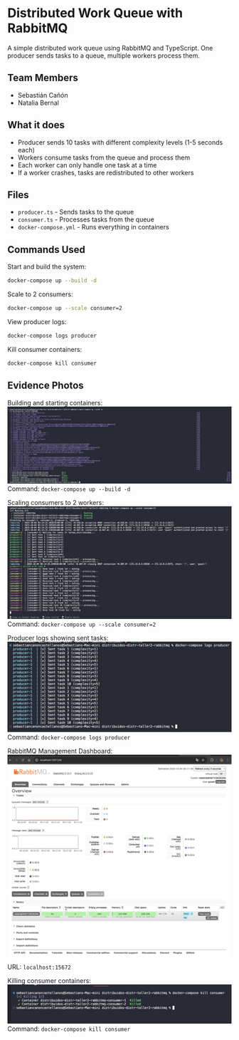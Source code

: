 # Distributed Work Queue with RabbitMQ

A simple distributed work queue using RabbitMQ and TypeScript. One producer sends tasks to a queue, multiple workers process them.

## Team Members

- Sebastián Cañón
- Natalia Bernal

## What it does

- Producer sends 10 tasks with different complexity levels (1-5 seconds each)
- Workers consume tasks from the queue and process them 
- Each worker can only handle one task at a time
- If a worker crashes, tasks are redistributed to other workers

## Files

- `producer.ts` - Sends tasks to the queue
- `consumer.ts` - Processes tasks from the queue
- `docker-compose.yml` - Runs everything in containers

## Commands Used

Start and build the system:
```bash
docker-compose up --build -d
```

Scale to 2 consumers:
```bash
docker-compose up --scale consumer=2
```

View producer logs:
```bash
docker-compose logs producer
```

Kill consumer containers:
```bash
docker-compose kill consumer
```

## Evidence Photos

Building and starting containers:
![Docker Compose Build](resources/compose-docker-image.png)
Command: `docker-compose up --build -d`

Scaling consumers to 2 workers:
![Scale Consumer](resources/scale-consumer.png)
Command: `docker-compose up --scale consumer=2`

Producer logs showing sent tasks:
![System Logs](resources/logs.png)
Command: `docker-compose logs producer`

RabbitMQ Management Dashboard:
![RabbitMQ Dashboard](resources/rabbit-dasbboard.png)
URL: `localhost:15672`

Killing consumer containers:
![Kill Consumer](resources/kill-consumer.png)
Command: `docker-compose kill consumer`